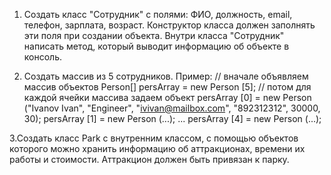 1. Создать класс "Сотрудник" с полями: ФИО, должность, email, телефон, зарплата, возраст. Конструктор класса должен заполнять эти поля при создании объекта. Внутри класса "Сотрудник" написать метод, который выводит информацию об объекте в консоль.
   
3. Создать массив из 5 сотрудников.
Пример:
// вначале объявляем массив объектов
Person[] persArray = new Person [5];
// потом для каждой ячейки массива задаем объект
persArray [0] = new Person ("Ivanov Ivan", "Engineer", "ivivan@mailbox.com", "892312312", 30000, 30);
persArray [1] = new Person (...);
...
persArray [4] = new Person (...);

3.Создать класс Park с внутренним классом, с помощью объектов которого можно хранить информацию об аттракционах, времени их работы и стоимости. Аттракцион должен быть привязан к парку.
